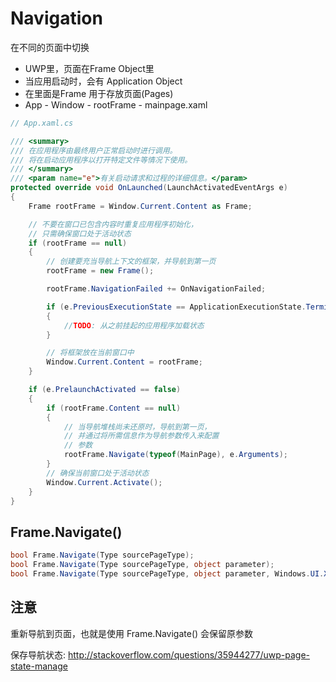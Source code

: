 # Navigation

在不同的页面中切换

- UWP里，页面在Frame Object里
- 当应用启动时，会有 Application Object
- 在里面是Frame 用于存放页面(Pages)
- App - Window - rootFrame - mainpage.xaml

```c#
// App.xaml.cs

/// <summary>
/// 在应用程序由最终用户正常启动时进行调用。
/// 将在启动应用程序以打开特定文件等情况下使用。
/// </summary>
/// <param name="e">有关启动请求和过程的详细信息。</param>
protected override void OnLaunched(LaunchActivatedEventArgs e)
{
    Frame rootFrame = Window.Current.Content as Frame;

    // 不要在窗口已包含内容时重复应用程序初始化，
    // 只需确保窗口处于活动状态
    if (rootFrame == null)
    {
        // 创建要充当导航上下文的框架，并导航到第一页
        rootFrame = new Frame();

        rootFrame.NavigationFailed += OnNavigationFailed;

        if (e.PreviousExecutionState == ApplicationExecutionState.Terminated)
        {
            //TODO: 从之前挂起的应用程序加载状态
        }

        // 将框架放在当前窗口中
        Window.Current.Content = rootFrame;
    }

    if (e.PrelaunchActivated == false)
    {
        if (rootFrame.Content == null)
        {
            // 当导航堆栈尚未还原时，导航到第一页，
            // 并通过将所需信息作为导航参数传入来配置
            // 参数
            rootFrame.Navigate(typeof(MainPage), e.Arguments);
        }
        // 确保当前窗口处于活动状态
        Window.Current.Activate();
    }
}
```

## Frame.Navigate()

```c#
bool Frame.Navigate(Type sourcePageType);
bool Frame.Navigate(Type sourcePageType, object parameter);
bool Frame.Navigate(Type sourcePageType, object parameter, Windows.UI.Xaml.Media.Animation.NavigationTransitionInfo infoOverride);
```

## 注意

重新导航到页面，也就是使用 Frame.Navigate() 会保留原参数

保存导航状态: http://stackoverflow.com/questions/35944277/uwp-page-state-manage
